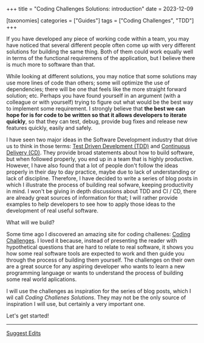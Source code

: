 +++
title = "Coding Challenges Solutions: introduction"
date = 2023-12-09

[taxonomies]
categories = ["Guides"]
tags = ["Coding Challenges", "TDD"]
+++

If you have developed any piece of working code within a team, you may have noticed that several different people often come up with very different solutions for building the same thing. Both of them could work equally well in terms of the functional requiremens of the application, but I believe there is much more to software than that.

<!-- more -->

While looking at different solutions, you may notice that some solutions may use more lines of code than others; some will optimize the use of dependencies; there will be one that feels like the more straight forward solution; etc. Perhaps you have found yourself in an argument (with a colleague or with yourself) trying to figure out what would be the best way to implement some requirement. I strongly believe that **the best we can hope for is for code to be written so that it allows developers to iterate quickly**, so that they can test, debug, provide bug fixes and release new features quickly, easily and safely.


I have seen two major ideas in the Software Development industry that drive us to think in those terms: [Test Driven Develpment (TDD)](https://www.amazon.com/Test-Driven-Development-Kent-Beck/dp/0321146530) and [Continuous Delivery (CD)](https://www.youtube.com/@ContinuousDelivery). They provide broad statements about how to build software, but when followed properly, you end up in a team that is highly productive. However, I have also found that a lot of people don't follow the ideas properly in their day to day practice, maybe due to lack of understanding or lack of discipline. Therefore, I have decided to write a series of blog posts in which I illustrate the process of building real sofware, keeping productivity in mind. I won't be giving in depth discussions about TDD and CI / CD, there are already great sources of information for that; I will rather provide examples to help developers to see how to apply those ideas to the development of real useful software. 

What will we build?

Some time ago I discovered an amazing site for coding challenes: [Coding Challenges](https://codingchallenges.fyi/challenges/intro). I loved it because, instead of presenting the reader with hypothetical questions that are hard to relate to real software, it shows you how some real software tools are expected to work and then guide you through the process of building them yourself. The challenges on their own are a great source for any aspiring developer who wants to learn a new programming language or wants to understand the process of building some real world aplications.

I will use the challenges as inspiration for the series of blog posts, which I wil call *Coding Challenes Solutions*. They may not be the only source of inspiration I will use, but certainly a very important one.  

Let's get started!

---

[Suggest Edits](https://github.com/srcolinas/srcolinas.github.io/tree/master/_posts/2023-12-09-coding-challenges-solutions.md)
